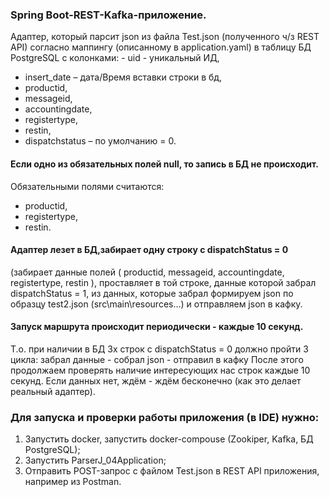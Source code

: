 ### Spring Boot-REST-Kafka-приложение.

Адаптер, который парсит json из файла Test.json (полученного ч/з REST API) согласно маппингу (описанному в application.yaml) в таблицу БД PostgreSQL с колонками: - uid - уникальный ИД,
- insert_date – дата/Время вставки строки в бд,
- productid,
- messageid,
- accountingdate,
- registertype,
- restin,
- dispatchstatus – по умолчанию = 0.

#### Если одно из обязательных полей null, то запись в БД не происходит. 
Обязательными полями считаются: 
- productid,
- registertype,
- restin.

#### Адаптер лезет в БД,забирает одну строку c dispatchStatus = 0
(забирает данные полей ( productid, messageid, accountingdate, registertype, restin ), проставляет в той строке, данные которой забрал dispatchStatus = 1, из данных, которые забрал формируем json по образцу test2.json (src\main\resources\...) и отправляем json в кафку.

#### Запуск маршрута происходит периодически - каждые 10 секунд. 
Т.о. при наличии в БД 3х строк с dispatchStatus = 0 должно пройти 3 цикла: забрал данные - собрал json - отправил в кафку После этого продолжаем проверять наличие интересующих нас строк каждые 10 секунд. Если данных нет, ждём - ждём бесконечно (как это делает реальный адаптер).

### Для запуска и проверки работы приложения (в IDE) нужно:
1. Запустить docker, запустить docker-compouse (Zookiper, Kafka, БД PostgreSQL);
2. Запустить ParserJ_04Application;
3. Отправить POST-запрос с файлом Test.json в REST API приложения, например из Postman.
